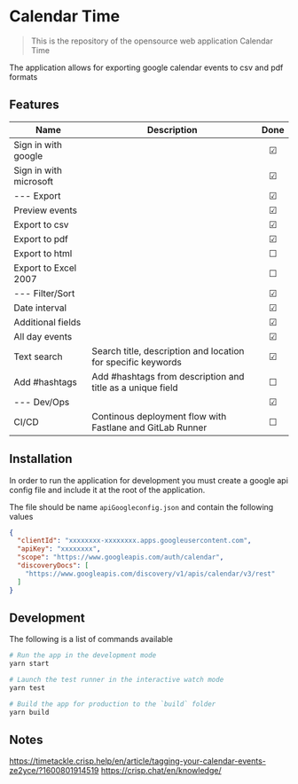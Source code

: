 # Calendar Time
> This is the repository of the opensource web application Calendar Time

The application allows for exporting google calendar events to csv and pdf formats


## Features

| Name                  | Description                                                       |  Done   |
| --------------------- | ----------------------------------------------------------------  | :-----: |
| Sign in with google   |																	| &#9745; |
| Sign in with microsoft|																	| &#9745; |
| --- Export 			|																	| &#9745; |
| Preview events 		|																	| &#9745; |
| Export to csv 		|																	| &#9745; |
| Export to pdf 		|																	| &#9745; |
| Export to html 		|																	| &#9744; |
| Export to Excel 2007 	|																	| &#9744; |
| --- Filter/Sort 		|																	| &#9745; |
| Date interval	 		|																	| &#9745; |
| Additional fields 	|																	| &#9745; |
| All day events 		|																	| &#9745; |
| Text search	 		| Search title, description and location for specific keywords		| &#9745; |
| Add #hashtags 	 	| Add #hashtags from description and title as a unique field		| &#9744; |
| --- Dev/Ops 			|																	| &#9745; |
| CI/CD 				| Continous deployment flow with Fastlane and GitLab Runner			| &#9744; |



## Installation

In order to run the application for development you must create a google api config file and include it at the root of the application.

The file should be name `apiGoogleconfig.json` and contain the following values
```json
{
  "clientId": "xxxxxxxx-xxxxxxxx.apps.googleusercontent.com",
  "apiKey": "xxxxxxxx",
  "scope": "https://www.googleapis.com/auth/calendar",
  "discoveryDocs": [
    "https://www.googleapis.com/discovery/v1/apis/calendar/v3/rest"
  ]
}
```

## Development

The following is a list of commands available

```bash
# Run the app in the development mode
yarn start

# Launch the test runner in the interactive watch mode
yarn test

# Build the app for production to the `build` folder
yarn build
```



## Notes

https://timetackle.crisp.help/en/article/tagging-your-calendar-events-ze2yce/?1600801914519
https://crisp.chat/en/knowledge/
